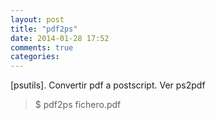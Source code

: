 ```yaml
---
layout: post
title: "pdf2ps"
date: 2014-01-28 17:52
comments: true
categories: 
---
```

[psutils]. Convertir pdf a postscript. Ver ps2pdf

>$ pdf2ps fichero.pdf


